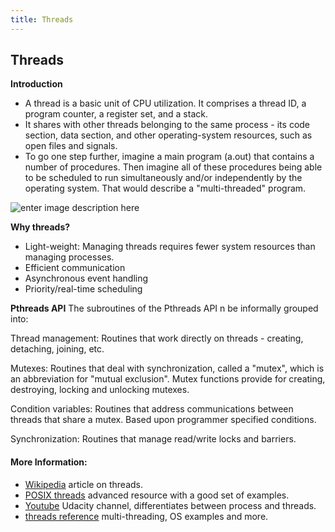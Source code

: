 ```yaml
---
title: Threads
---
```

## Threads

**Introduction**

 - A thread is a basic unit of CPU utilization. It comprises a thread
   ID, a program counter, a register set, and a stack.
 - It shares with other threads belonging to the same process - its code
   section, data section, and other operating-system resources, such as open files and signals.
 - To go one step further, imagine a main program (a.out) that contains
   a number of procedures. Then imagine all of these procedures being able to be scheduled to run simultaneously and/or independently by
the operating system. That would describe a "multi-threaded" program.

![enter image description here](https://computing.llnl.gov/tutorials/pthreads/images/thread.gif)

**Why threads?**

 - Light-weight: Managing threads requires fewer system resources than
   managing processes.
 - Efficient communication
 - Asynchronous event handling
 - Priority/real-time scheduling

**Pthreads API**
The subroutines of the Pthreads API n be informally grouped into:

Thread management: Routines that work directly on threads - creating, detaching, joining, etc.

Mutexes: Routines that deal with synchronization, called a "mutex", which is an abbreviation for "mutual exclusion". Mutex functions provide for creating, destroying, locking and unlocking mutexes.

Condition variables: Routines that address communications between threads that share a mutex. Based upon programmer specified conditions.

Synchronization: Routines that manage read/write locks and barriers.


#### More Information:
- [Wikipedia](https://en.wikipedia.org/wiki/Thread_%28computing%29) article on threads.
- [POSIX threads](https://computing.llnl.gov/tutorials/pthreads/) advanced resource with a good set of examples.
- [Youtube](https://www.youtube.com/watch?v=O3EyzlZxx3g) Udacity channel, differentiates between process and threads.
- [threads reference](https://www.cs.uic.edu/~jbell/CourseNotes/OperatingSystems/4_Threads.html) multi-threading, OS examples and more.
